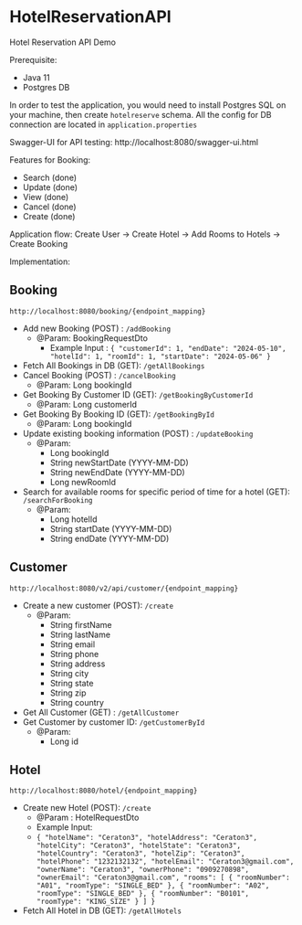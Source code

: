 # HotelReservationAPI
Hotel Reservation API Demo

Prerequisite:
- Java 11
- Postgres DB

In order to test the application, you would need to install Postgres SQL on your machine, 
then create `hotelreserve` schema. All the config for DB connection are located in `application.properties`


Swagger-UI for API testing: http://localhost:8080/swagger-ui.html

Features for Booking:
- Search (done)
- Update (done)
- View (done)
- Cancel (done)
- Create (done)

Application flow: Create User -> Create Hotel -> Add Rooms to Hotels -> Create Booking

Implementation:
## Booking 
`http://localhost:8080/booking/{endpoint_mapping}`
- Add new Booking (POST) : `/addBooking` 
  - @Param: BookingRequestDto
    - Example Input :
    `{
      "customerId": 1,
      "endDate": "2024-05-10",
      "hotelId": 1,
      "roomId": 1,
      "startDate": "2024-05-06"
      }`
- Fetch All Bookings in DB (GET): `/getAllBookings`
- Cancel Booking (POST) : `/cancelBooking` 
  - @Param: Long bookingId
- Get Booking By Customer ID (GET): `/getBookingByCustomerId` 
  - @Param: Long customerId
- Get Booking By Booking ID (GET): `/getBookingById` 
  - @Param: Long bookingId
- Update existing booking information (POST) : `/updateBooking` 
  - @Param: 
    - Long bookingId
    - String newStartDate (YYYY-MM-DD)
    - String newEndDate (YYYY-MM-DD)
    - Long newRoomId 
- Search for available rooms for specific period of time for a hotel (GET): `/searchForBooking`
  - @Param:
    - Long hotelId
    - String startDate (YYYY-MM-DD)
    - String endDate (YYYY-MM-DD)

## Customer
`http://localhost:8080/v2/api/customer/{endpoint_mapping}`
- Create a new customer (POST): `/create`
  - @Param:
    - String firstName
    - String lastName
    - String email
    - String phone
    - String address
    - String city
    - String state
    - String zip
    - String country
- Get All Customer (GET) : `/getAllCustomer`
- Get Customer by customer ID: `/getCustomerById`
  - @Param:
    - Long id
## Hotel
`http://localhost:8080/hotel/{endpoint_mapping}`

- Create new Hotel (POST): `/create`
  - @Param : HotelRequestDto
  - Example Input: 
  - `{
    "hotelName": "Ceraton3",
    "hotelAddress": "Ceraton3",
    "hotelCity": "Ceraton3",
    "hotelState": "Ceraton3",
    "hotelCountry": "Ceraton3",
    "hotelZip": "Ceraton3",
    "hotelPhone": "1232132132",
    "hotelEmail": "Ceraton3@gmail.com",
    "ownerName": "Ceraton3",
    "ownerPhone": "0909270898",
    "ownerEmail": "Ceraton3@gmail.com",
    "rooms": [
    {
    "roomNumber": "A01",
    "roomType": "SINGLE_BED"
    },
    {
    "roomNumber": "A02",
    "roomType": "SINGLE_BED"
    },
    {
    "roomNumber": "B0101",
    "roomType": "KING_SIZE"
    }
    ]
    }`
- Fetch All Hotel in DB (GET): `/getAllHotels`


